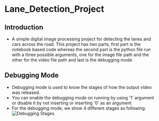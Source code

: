 # Lane_Detection_Project

## Introduction
  * A simple digital image processing project for detecting the lanes and cars across the road. This project has two parts, first part is the notebook based code whereas the second part is the python file run with a three possible arguments, one for the image file path and the other for the video file path and last is the debugging mode

## Debugging Mode
  * Debugging mode is used to know the stages of how the output video was released.
  * You can enable the debugging mode on running by using '1' argument or disable it by not inserting or inserting '0' as an argument
  * For the debugging mode, we show 4 different stages as following: ![Debugging Stages](F:/Courses/debugimg.png "Debugging Example")
